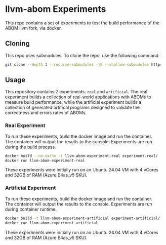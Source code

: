 # llvm-abom Experiments

This repo contains a set of experiments to test the build performance of the ABOM llvm fork, via docker.

## Cloning

This repo uses submodules. To clone the repo, use the following command:

```bash
git clone --depth 1 --recurse-submodules -j8 --shallow-submodules https://github.com/nickboucher/llvm-abom-experiments.git
```

## Usage

This repository contains 2 experiments: `real` and `artificial`. The real experiment builds a collection of real-world applications with ABOMs to measure build performance, while the artificial experiment builds a collection of generated artifical programs designed to validate the correctness and errors rates of ABOMs.

### Real Experiment

To run these experiments, build the docker image and run the container. The container will output the results to the console. Experiments are run during the build process.

```bash
docker build --no-cache -t llvm-abom-experiment-real experiment-real/
docker run llvm-abom-experiment-real
```

These experiments were initially run on an Ubuntu 24.04 VM with 4 vCores and 32GB of RAM (Azure E4as_v5 SKU).

### Artificial Experiment

To run these experiments, build the docker image and run the container. The container will output the results to the console. Experiments are run during container runtime.

```bash
docker build -t llvm-abom-experiment-artificial experiment-artificial/
docker run llvm-abom-experiment-artificial
```

These experiments were initially run on an Ubuntu 24.04 VM with 4 vCores and 32GB of RAM (Azure E4as_v5 SKU).